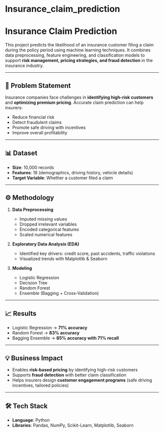 # Insurance_claim_prediction

# Insurance Claim Prediction  

This project predicts the likelihood of an insurance customer filing a claim during the policy period using machine learning techniques. It combines data preprocessing, feature engineering, and classification models to support **risk management, pricing strategies, and fraud detection** in the insurance industry.  

---

## 🔎 Problem Statement  
Insurance companies face challenges in **identifying high-risk customers** and **optimizing premium pricing**. Accurate claim prediction can help insurers:  
- Reduce financial risk  
- Detect fraudulent claims  
- Promote safe driving with incentives  
- Improve overall profitability  

---

## 📊 Dataset  
- **Size**: 10,000 records  
- **Features**: 18 (demographics, driving history, vehicle details)  
- **Target Variable**: Whether a customer filed a claim  

---

## ⚙️ Methodology  
1. **Data Preprocessing**  
   - Imputed missing values  
   - Dropped irrelevant variables  
   - Encoded categorical features  
   - Scaled numerical features  

2. **Exploratory Data Analysis (EDA)**  
   - Identified key drivers: credit score, past accidents, traffic violations  
   - Visualized trends with Matplotlib & Seaborn  

3. **Modeling**  
   - Logistic Regression  
   - Decision Tree  
   - Random Forest  
   - Ensemble (Bagging + Cross-Validation)  

---

## 📈 Results  
- Logistic Regression → **71% accuracy**  
- Random Forest → **83% accuracy**  
- Bagging Ensemble → **85% accuracy with 71% recall**  

---

## 💡 Business Impact  
- Enables **risk-based pricing** by identifying high-risk customers  
- Supports **fraud detection** with better claim classification  
- Helps insurers design **customer engagement programs** (safe driving incentives, tailored policies)  

---

## 🛠️ Tech Stack  
- **Language**: Python  
- **Libraries**: Pandas, NumPy, Scikit-Learn, Matplotlib, Seaborn  




